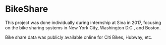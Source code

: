 # BikeShare
This project was done individually during internship at Sina in 2017, focusing on the bike sharing systems in New York City, Washington D.C., and Boston. 

Bike share data was publicly available online for Citi Bikes, Hubway, etc. 
